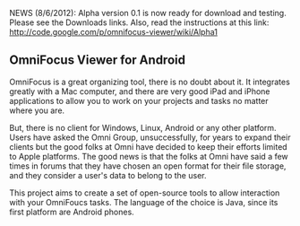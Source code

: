 NEWS (8/6/2012): Alpha version 0.1 is now ready for download and testing. Please see the Downloads links. Also, read the instructions at this link: http://code.google.com/p/omnifocus-viewer/wiki/Alpha1


## OmniFocus Viewer for Android ##
OmniFocus is a great organizing tool, there is no doubt about it. It integrates greatly with a Mac computer, and there are very good iPad and iPhone applications to allow you to work on your projects and tasks no matter where you are.

But, there is no client for Windows, Linux, Android or any other platform. Users have asked the Omni Group, unsuccessfully, for years to expand their clients but the good folks at Omni have decided to keep their efforts limited to Apple platforms. The good news is that the folks at Omni have said a few times in forums that they have chosen an open format for their file storage, and they consider a user's data to belong to the user.

This project aims to create a set of open-source tools to allow interaction with your OmniFoucs tasks. The language of the choice is Java, since its first platform are Android phones.
